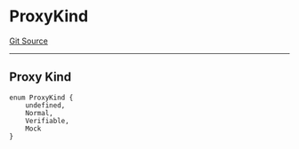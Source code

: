 # ProxyKind
[Git Source](https://github.com/metacontract/mc/blob/7db22f6d7abc05705d21c7601fb406ca49c18557/src/devkit/core/Proxy.sol)

---------------
Proxy Kind
-----------------


```solidity
enum ProxyKind {
    undefined,
    Normal,
    Verifiable,
    Mock
}
```

